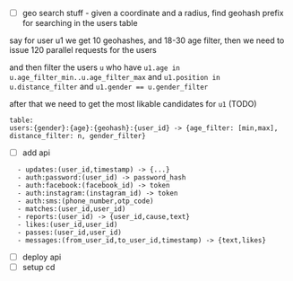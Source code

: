 - [ ] geo search stuff - given a coordinate and a radius, find geohash prefix for searching in the users table

say for user u1 we get 10 geohashes, and 18-30 age filter, then we need to issue 120 parallel requests for the users

and then filter the users `u` who have `u1.age in u.age_filter_min..u.age_filter_max` and `u1.position in u.distance_filter` and `u1.gender == u.gender_filter`

after that we need to get the most likable candidates for `u1` (TODO)

```
table:
users:{gender}:{age}:{geohash}:{user_id} -> {age_filter: [min,max], distance_filter: n, gender_filter}
```

- [ ] add api

```
  - updates:(user_id,timestamp) -> {...}
  - auth:password:(user_id) -> password_hash
  - auth:facebook:(facebook_id) -> token
  - auth:instagram:(instagram_id) -> token
  - auth:sms:(phone_number,otp_code)
  - matches:(user_id,user_id)
  - reports:(user_id) -> {user_id,cause,text}
  - likes:(user_id,user_id)
  - passes:(user_id,user_id)
  - messages:(from_user_id,to_user_id,timestamp) -> {text,likes}
```

- [ ] deploy api
- [ ] setup cd
